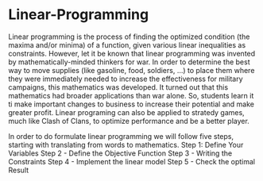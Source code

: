 # Linear-Programming
Linear programming is the process of finding the optimized condition (the maxima and/or minima) of a function, given various linear inequalities as constraints.
However, let it be known that linear programming was invented by mathematically-minded thinkers for war. In order to determine the best way to move supplies (like gasoline, food, soldiers, …) to place them where they were immediately needed to increase the effectiveness for military campaigns, this mathematics was developed.
It turned out that this mathematics had broader applications than war alone. So, students learn it ti make important changes to business to increase their potential and make greater profit.
Linear programing can also be applied to stratedy games, much like Clash of Clans, to optimize performance and be a better player.
 
 In order to do formulate linear programming we will follow five steps, starting with translating from words to mathematics. 
 Step 1: Define Your Variables
 Step 2 - Define the Objective Function
 Step 3 - Writing the Constraints
 Step 4 - Implement the linear model
 Step 5 - Check the optimal Result
